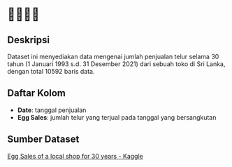 # 🥚🥚🥚🥚

## Deskripsi
Dataset ini menyediakan data mengenai jumlah penjualan telur selama 30 tahun (1 Januari 1993 s.d. 31 Desember 2021) dari sebuah toko di Sri Lanka, dengan total 10592 baris data. 

## Daftar Kolom <br>
- **Date**: tanggal penjualan
- **Egg Sales**: jumlah telur yang terjual pada tanggal yang bersangkutan

## Sumber Dataset <br>
[Egg Sales of a local shop for 30 years - Kaggle](https://www.kaggle.com/datasets/kanchana1990/egg-sales-of-a-local-shop-for-30-years)
